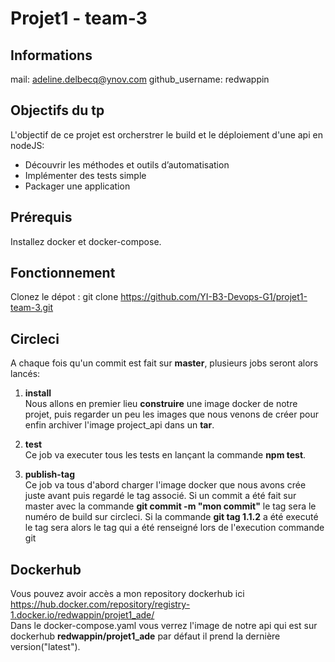 # Projet1 - team-3

## Informations

mail: adeline.delbecq@ynov.com
github_username: redwappin

## Objectifs du tp
L'objectif de ce projet est orcherstrer le build et le déploiement d'une api en nodeJS:
  - Découvrir les méthodes et outils d’automatisation
  - Implémenter des tests simple
  - Packager une application

## Prérequis
Installez docker et docker-compose.

## Fonctionnement
Clonez le dépot : git clone https://github.com/YI-B3-Devops-G1/projet1-team-3.git

## Circleci

A chaque fois qu'un commit est fait sur **master**, plusieurs jobs seront alors lancés:
 1. **install**  
  Nous allons en premier lieu **construire** une image docker de notre projet, puis regarder un peu les images que nous venons de créer pour enfin archiver l'image project_api dans un **tar**.
  
 2. **test**  
  Ce job va executer tous les tests en lançant la commande **npm test**.
  
 3. **publish-tag**  
  Ce job va tous d'abord charger l'image docker que nous avons crée juste avant puis regardé le tag associé. Si un commit a été fait sur master avec la commande **git commit -m "mon commit"** le tag sera le numéro de build sur circleci. Si la commande **git tag 1.1.2** a été executé le tag sera alors le tag qui a été renseigné lors de l'execution commande git

## Dockerhub
Vous pouvez avoir accès a mon repository dockerhub ici https://hub.docker.com/repository/registry-1.docker.io/redwappin/projet1_ade/    
Dans le docker-compose.yaml vous verrez l'image  de notre api qui est sur dockerhub **redwappin/projet1_ade** par défaut il prend la dernière version("latest").
